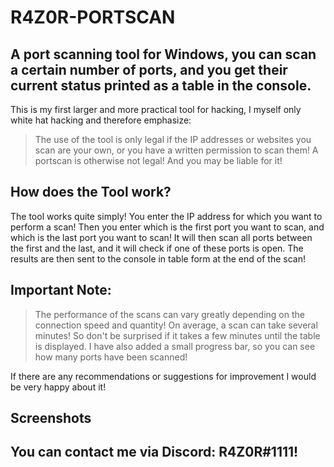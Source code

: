 # R4Z0R-PORTSCAN
## A port scanning tool for Windows, you can scan a certain number of ports, and you get their current status printed as a table in the console.

This is my first larger and more practical tool for hacking, I myself only white hat hacking and therefore emphasize:

> The use of the tool is only legal if the IP addresses or websites you scan are your own, or you have a written permission to scan them! A portscan is otherwise not legal! And you may be liable for it! 

## How does the Tool work?

The tool works quite simply! You enter the IP address for which you want to perform a scan! Then you enter which is the first port you want to scan, and which is the last port you want to scan! It will then scan all ports between the first and the last, and it will check if one of these ports is open. The results are then sent to the console in table form at the end of the scan! 

## Important Note:

> The performance of the scans can vary greatly depending on the connection speed and quantity! On average, a scan can take several minutes! So don't be surprised if it takes a few minutes until the table is displayed. I have also added a small progress bar, so you can see how many ports have been scanned!

If there are any recommendations or suggestions for improvement I would be very happy about it! 

## Screenshots

## You can contact me via Discord: R4Z0R#1111!
